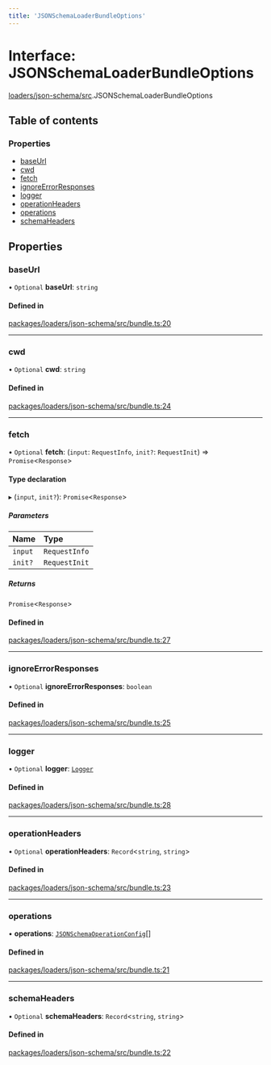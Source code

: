```yaml
---
title: 'JSONSchemaLoaderBundleOptions'
---
```


# Interface: JSONSchemaLoaderBundleOptions

[loaders/json-schema/src](../modules/loaders_json_schema_src).JSONSchemaLoaderBundleOptions

## Table of contents

### Properties

- [baseUrl](loaders_json_schema_src.JSONSchemaLoaderBundleOptions#baseurl)
- [cwd](loaders_json_schema_src.JSONSchemaLoaderBundleOptions#cwd)
- [fetch](loaders_json_schema_src.JSONSchemaLoaderBundleOptions#fetch)
- [ignoreErrorResponses](loaders_json_schema_src.JSONSchemaLoaderBundleOptions#ignoreerrorresponses)
- [logger](loaders_json_schema_src.JSONSchemaLoaderBundleOptions#logger)
- [operationHeaders](loaders_json_schema_src.JSONSchemaLoaderBundleOptions#operationheaders)
- [operations](loaders_json_schema_src.JSONSchemaLoaderBundleOptions#operations)
- [schemaHeaders](loaders_json_schema_src.JSONSchemaLoaderBundleOptions#schemaheaders)

## Properties

### baseUrl

• `Optional` **baseUrl**: `string`

#### Defined in

[packages/loaders/json-schema/src/bundle.ts:20](https://github.com/Urigo/graphql-mesh/blob/master/packages/loaders/json-schema/src/bundle.ts#L20)

___

### cwd

• `Optional` **cwd**: `string`

#### Defined in

[packages/loaders/json-schema/src/bundle.ts:24](https://github.com/Urigo/graphql-mesh/blob/master/packages/loaders/json-schema/src/bundle.ts#L24)

___

### fetch

• `Optional` **fetch**: (`input`: `RequestInfo`, `init?`: `RequestInit`) => `Promise`\<`Response`>

#### Type declaration

▸ (`input`, `init?`): `Promise`\<`Response`>

##### Parameters

| Name | Type |
| :------ | :------ |
| `input` | `RequestInfo` |
| `init?` | `RequestInit` |

##### Returns

`Promise`\<`Response`>

#### Defined in

[packages/loaders/json-schema/src/bundle.ts:27](https://github.com/Urigo/graphql-mesh/blob/master/packages/loaders/json-schema/src/bundle.ts#L27)

___

### ignoreErrorResponses

• `Optional` **ignoreErrorResponses**: `boolean`

#### Defined in

[packages/loaders/json-schema/src/bundle.ts:25](https://github.com/Urigo/graphql-mesh/blob/master/packages/loaders/json-schema/src/bundle.ts#L25)

___

### logger

• `Optional` **logger**: [`Logger`](../modules/types_src#logger)

#### Defined in

[packages/loaders/json-schema/src/bundle.ts:28](https://github.com/Urigo/graphql-mesh/blob/master/packages/loaders/json-schema/src/bundle.ts#L28)

___

### operationHeaders

• `Optional` **operationHeaders**: `Record`\<`string`, `string`>

#### Defined in

[packages/loaders/json-schema/src/bundle.ts:23](https://github.com/Urigo/graphql-mesh/blob/master/packages/loaders/json-schema/src/bundle.ts#L23)

___

### operations

• **operations**: [`JSONSchemaOperationConfig`](../modules/loaders_json_schema_src#jsonschemaoperationconfig)[]

#### Defined in

[packages/loaders/json-schema/src/bundle.ts:21](https://github.com/Urigo/graphql-mesh/blob/master/packages/loaders/json-schema/src/bundle.ts#L21)

___

### schemaHeaders

• `Optional` **schemaHeaders**: `Record`\<`string`, `string`>

#### Defined in

[packages/loaders/json-schema/src/bundle.ts:22](https://github.com/Urigo/graphql-mesh/blob/master/packages/loaders/json-schema/src/bundle.ts#L22)
